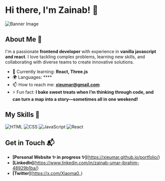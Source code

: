 
# Hi there, I'm Zainab! 👋

![Banner Image](https://i.pinimg.com/736x/80/58/e4/8058e44a4d676aed0ba3ab32bdaaf736.jpg)

## About Me 🚀

I'm a passionate **frontend developer** with experience in **vanilla javascript and react**. I love tackling complex problems, learning new skills, and collaborating with diverse teams to create innovative solutions.

- 🌱 Currently learning: **React, Three.js**
- 🌍 Languages: ****
- 📫 How to reach me: **xieumar@gmail.com**
- ⚡ Fun fact: **I bake sweet treats when I’m thinking through code, and can turn a map into a story—sometimes all in one weekend!**

## My Skills 🧠

![HTML](https://img.shields.io/badge/-HTML-E34F26?style=flat-square&logo=html5&logoColor=white)
![CSS](https://img.shields.io/badge/-CSS-1572B6?style=flat-square&logo=css3&logoColor=white)
![JavaScript](https://img.shields.io/badge/-JavaScript-F7DF1E?style=flat-square&logo=javascript&logoColor=black)
![React](https://img.shields.io/badge/-React-61DAFB?style=flat-square&logo=react&logoColor=black)

<!--
*Replace the above skill badges with your own skills and expertise. To create more badges, use [checkout this repo](https://github.com/alexandresanlim/Badges4-README.md-Profile).*

## Featured Projects 💻

### [Project 1 Title](project_1_link)

![Project 1 Screenshot](project_1_screenshot_url)

**[Project 1 Title]** is a **[brief project description]** built with **[technologies used]**. This project demonstrates my ability to **[skills demonstrated by the project]**. You can check out the repository [here](project_1_repository_link).

### [Project 2 Title](project_2_link)

![Project 2 Screenshot](project_2_screenshot_url)

**[Project 2 Title]** is a **[brief project description]** built with **[technologies used]**. This project showcases my skills in **[skills demonstrated by the project]**. You can check out the repository [here](project_2_repository_link).
-->
## Get in Touch 📬

- **[Personal Website ✨ in progress ✨]**(https://xieumar.github.io/portfolio/)
- **[LinkedIn]**(https://www.linkedin.com/in/zainab-umar-ibrahim-48929b1ba/)
- **[Twitter]**(https://x.com/Xiaoma0_)




<!--
**xieumar/xieumar** is a ✨ _special_ ✨ repository because its `README.md` (this file) appears on your GitHub profile.

Here are some ideas to get you started:

- 🔭 I’m currently working on ...
- 🌱 I’m currently learning ...
- 👯 I’m looking to collaborate on ...
- 🤔 I’m looking for help with ...
- 💬 Ask me about ...
- 📫 How to reach me: ...
- 😄 Pronouns: ...
- ⚡ Fun fact: ...
-->
